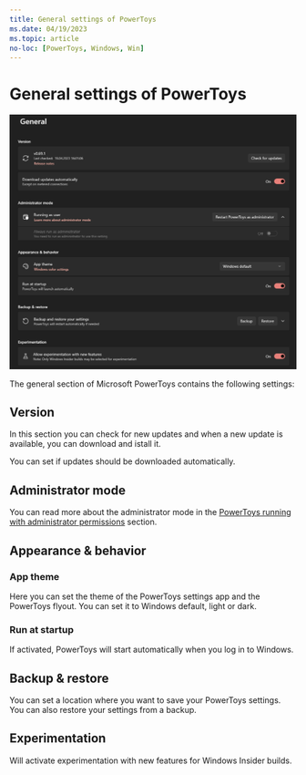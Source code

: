 ```yaml
---
title: General settings of PowerToys
ms.date: 04/19/2023
ms.topic: article
no-loc: [PowerToys, Windows, Win]
---
```


# General settings of PowerToys

![General settings of PowerToys](../images/pt-general.png)

The general section of Microsoft PowerToys contains the following settings:

## Version

In this section you can check for new updates and when a new update is available, you can download and istall it.

You can set if updates should be downloaded automatically.

## Administrator mode

You can read more about the administrator mode in the [PowerToys running with administrator permissions](./administrator.md) section.

## Appearance & behavior

### App theme

Here you can set the theme of the PowerToys settings app and the PowerToys flyout. You can set it to Windows default, light or dark.

### Run at startup

If activated, PowerToys will start automatically when you log in to Windows.

## Backup & restore

You can set a location where you want to save your PowerToys settings. You can also restore your settings from a backup.

## Experimentation

Will activate experimentation with new features for Windows Insider builds.
